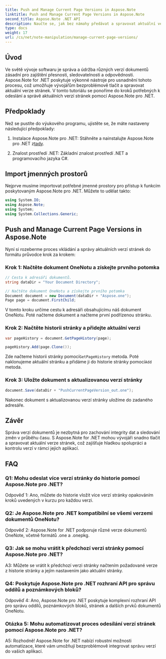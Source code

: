 ```yaml
---
title: Push and Manage Current Page Versions in Aspose.Note
linktitle: Push and Manage Current Page Versions in Aspose.Note
second_title: Aspose.Note .NET API
description: Naučte se, jak bez námahy předávat a spravovat aktuální verze stránek v Aspose.Note pro .NET. Zlepšete řízení verzí dokumentů a spolupráci.
type: docs
weight: 17
url: /cs/net/note-manipulation/manage-current-page-versions/
---
```

## Úvod

Ve světě vývoje softwaru je správa a údržba různých verzí dokumentů zásadní pro zajištění přesnosti, sledovatelnosti a odpovědnosti. Aspose.Note for .NET poskytuje výkonné nástroje pro usnadnění tohoto procesu, což umožňuje vývojářům bezproblémově tlačit a spravovat aktuální verze stránek. V tomto tutoriálu se ponoříme do kroků potřebných k odeslání a správě aktuálních verzí stránek pomocí Aspose.Note pro .NET.

## Předpoklady

Než se pustíte do výukového programu, ujistěte se, že máte nastaveny následující předpoklady:

1. Instalace Aspose.Note pro .NET: Stáhněte a nainstalujte Aspose.Note pro .NET z[tady](https://releases.aspose.com/note/net/).

2. Znalost prostředí .NET: Základní znalost prostředí .NET a programovacího jazyka C#.

## Import jmenných prostorů

Nejprve musíme importovat potřebné jmenné prostory pro přístup k funkcím poskytovaným Aspose.Note pro .NET. Můžete to udělat takto:

```csharp
using System.IO;
using Aspose.Note;
using System;
using System.Collections.Generic;
```

## Push and Manage Current Page Versions in Aspose.Note

Nyní si rozeberme proces vkládání a správy aktuálních verzí stránek do formátu průvodce krok za krokem:

### Krok 1: Načtěte dokument OneNotu a získejte prvního potomka

```csharp
// Cesta k adresáři dokumentů.
string dataDir = "Your Document Directory";

// Načtěte dokument OneNotu a získejte prvního potomka
Document document = new Document(dataDir + "Aspose.one");
Page page = document.FirstChild;
```

V tomto kroku určíme cestu k adresáři obsahujícímu náš dokument OneNotu. Poté načteme dokument a načteme první podřízenou stránku.

### Krok 2: Načtěte historii stránky a přidejte aktuální verzi

```csharp
var pageHistory = document.GetPageHistory(page);

pageHistory.Add(page.Clone());
```

 Zde načteme historii stránky pomocí`GetPageHistory` metoda. Poté naklonujeme aktuální stránku a přidáme ji do historie stránky pomocí`Add` metoda.

### Krok 3: Uložte dokument s aktualizovanou verzí stránky

```csharp
document.Save(dataDir + "PushCurrentPageVersion_out.one");
```

Nakonec dokument s aktualizovanou verzí stránky uložíme do zadaného adresáře.

## Závěr

Správa verzí dokumentů je nezbytná pro zachování integrity dat a sledování změn v průběhu času. S Aspose.Note for .NET mohou vývojáři snadno tlačit a spravovat aktuální verze stránek, což zajišťuje hladkou spolupráci a kontrolu verzí v rámci jejich aplikací.

## FAQ

### Q1: Mohu odeslat více verzí stránky do historie pomocí Aspose.Note pro .NET?

Odpověď 1: Ano, můžete do historie vložit více verzí stránky opakováním kroků uvedených v kurzu pro každou verzi.

### Q2: Je Aspose.Note pro .NET kompatibilní se všemi verzemi dokumentů OneNotu?

Odpověď 2: Aspose.Note for .NET podporuje různé verze dokumentů OneNote, včetně formátů .one a .onepkg.

### Q3: Jak se mohu vrátit k předchozí verzi stránky pomocí Aspose.Note pro .NET?

A3: Můžete se vrátit k předchozí verzi stránky načtením požadované verze z historie stránky a jejím nastavením jako aktuální stránky.

### Q4: Poskytuje Aspose.Note pro .NET rozhraní API pro správu oddílů a poznámkových bloků?

Odpověď 4: Ano, Aspose.Note pro .NET poskytuje komplexní rozhraní API pro správu oddílů, poznámkových bloků, stránek a dalších prvků dokumentů OneNotu.

### Otázka 5: Mohu automatizovat proces odesílání verzí stránek pomocí Aspose.Note pro .NET?

A5: Rozhodně! Aspose.Note for .NET nabízí robustní možnosti automatizace, které vám umožňují bezproblémově integrovat správu verzí do vašich aplikací.